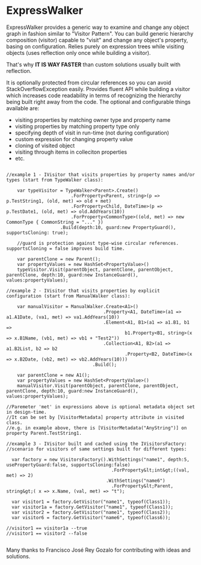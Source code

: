 # ExpressWalker
ExpressWalker provides a generic way to examine and change any object graph in fashion similar to "Visitor Pattern". You can build generic hierarchy composition (visitor) capable to "visit" and change any object's property, basing on configuration. Relies purely on expression trees while visiting objects (uses reflection only once while building a visitor).

That's why **IT IS WAY FASTER** than custom solutions usually built with reflection.

It is optionally protected from circular references so you can avoid StackOverflowException easily.
Provides fluent API while building a visitor which increases code readability 
in terms of recognizing the hierarchy being built right away from the code.
The optional and configurable things available are:

- visiting properties by matching owner type and property name 
- visiting properties by matching property type only
- specifying depth of visit in run-time (not during configuration)
- custom expression for changing property value 
- cloning of visited object
- visiting through items in colleciton properties
- etc.

```

//example 1 - IVisitor that visits properties by property names and/or types (start from TypeWalker class):

    var typeVisitor = TypeWalker<Parent>.Create()
						.ForProperty<Parent, string>(p => p.TestString1, (old, met) => old + met)
						.ForProperty<Child, DateTime>(p => p.TestDate1, (old, met) => old.AddYears(10))
						.ForProperty<CommonType>((old, met) => new CommonType { CommonString = "..." })
					.Build(depth:10, guard:new PropertyGuard(), supportsCloning: true);
					
	//guard is protection against type-wise circular references. supportsCloning = false improves build time.

    var parentClone = new Parent();
    var propertyValues = new HashSet<PropertyValue>()
    typeVisitor.Visit(parentObject, parentClone, parentObject, parentClone, depth:10, guard:new InstanceGuard(), values:propertyValues); 
  
//example 2 - IVisitor that visits properties by explicit configuration (start from ManualWalker class):

    var manualVisitor = ManualWalker.Create<A1>()
                                    .Property<A1, DateTime>(a1 => a1.A1Date, (va1, met) => va1.AddYears(10))
                                    .Element<A1, B1>(a1 => a1.B1, b1 =>
                                            b1.Property<B1, string>(x => x.B1Name, (vb1, met) => vb1 + "Test2"))
                                    .Collection<A1, B2>(a1 => a1.B2List, b2 => b2
                                            .Property<B2, DateTime>(x => x.B2Date, (vb2, met) => vb2.AddYears(10)))
                                .Build();

    var parentClone = new A1();
    var propertyValues = new HashSet<PropertyValue>()
    manualVisitor.Visit(parentObject, parentClone, parentObject, parentClone, depth:10, guard:new InstanceGuard(), values:propertyValues);
			
//Paremeter 'met' in expressions above is optional metadata object set in design-time. 
//It can be set by [VisitorMetadata] property attribute in visited class.
//e.g. in example above, there is [VisitorMetadata("AnyString")] on property Parent.TestString1.

//example 3 - IVisitor built and cached using the IVisitorsFactory:
//scenario for visitors of same settings built for different types:
  
  var factory = new VisitorsFactory().WithSettings("name1", depth:5, usePropertyGuard:false, supportsCloning:false)
                                       .ForProperty&lt;int&gt;((val, met) => 2)
                                     .WithSettings("name6")
                                       .ForProperty&lt;Parent, string&gt;( x => x.Name, (val, met) => "t");
									 
  var visitor1 = factory.GetVisitor("name1", typeof(Class1));
  var visitor1a = factory.GetVisitor("name1", typeof(Class1));
  var visitor2 = factory.GetVisitor("name1", typeof(Class2));
  var visitor6 = factory.GetVisitor("name6", typeof(Class6));
  
//visitor1 == visitor1a --true
//visitor1 == visitor2 --false	 
			
```

Many thanks to Francisco José Rey Gozalo for contributing with ideas and solutions.
